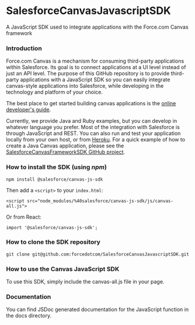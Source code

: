 # SalesforceCanvasJavascriptSDK

A JavaScript SDK used to integrate applications with the Force.com Canvas framework

### Introduction

Force.com Canvas is a mechanism for consuming third-party applications within Salesforce. Its goal is to connect applications at a UI level instead of just an API level. The purpose of this GitHub repository is to provide third-party applications with a JavaScript SDK so you can easily integrate canvas-style applications into Salesforce, while developing in the technology and platform of your choice. 

The best place to get started building canvas applications is the [online developer's guide](https://developer.salesforce.com/docs/atlas.en-us.platform_connect.meta/platform_connect/canvas_framework_intro.htm).

Currently, we provide Java and Ruby examples, but you can develop in whatever language you prefer. Most of the integration with Salesforce is through JavaScript and REST. You can also run and test your application locally from your own host, or from [Heroku](http://www.heroku.com/).  For a quick example of how to create a Java Canvas application, please see the [SalesforceCanvasFrameworkSDK GitHub project](https://github.com/forcedotcom/SalesforceCanvasFrameworkSDK).

### How to install the SDK (using _npm_)
 
    npm install @salesforce/canvas-js-sdk
 
Then add a `<script>` to your `index.html`:

    <script src="node_modules/%40salesforce/canvas-js-sdk/js/canvas-all.js">

Or from React:

    import '@salesforce/canvas-js-sdk';

### How to clone the SDK repository

    git clone git@github.com:forcedotcom/SalesforceCanvasJavascriptSDK.git

### How to use the Canvas JavaScript SDK

To use this SDK, simply include the canvas-all.js file in your page.

### Documentation
You can find JSDoc generated documentation for the JavaScript function in the docs directory.
